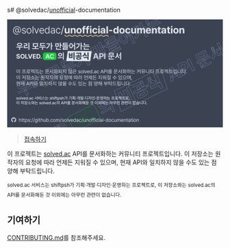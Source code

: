s# @solvedac/<ins>unofficial</ins>-documentation

[![banner](assets/solvedac-ud-full.png)](https://solvedac.github.io/unofficial-documentation)

> [접속하기](https://solvedac.github.io/unofficial-documentation)

이 프로젝트는 [solved.ac](https://solved.ac/) API를 문서화하는 커뮤니티 프로젝트입니다. 이 저장소는 원작자의 요청에 따라 언제든 지워질 수 있으며, 현재 API와 일치하지 않을 수도 있는 점 양해 부탁드립니다.

<sup>solved.ac 서비스는 shiftpsh가 기획·개발·디자인·운영하는 프로젝트로, 이 저장소와는 solved.ac의 API를 문서화해둔 것 이외에는 아무런 관련이 없습니다.</sup>

## 기여하기

[CONTRIBUTING.md](CONTRIBUTING.md)를 참조해주세요.
